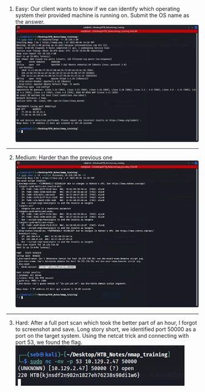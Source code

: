 1. Easy: Our client wants to know if we can identify which operating system their provided machine is running on. Submit the OS name as the answer.
![logo](https://github.com/0xDant3/CyberSecurity-Fundamentals/blob/main/1.%20CPTS/A_Photos/2.%20Reconnaissance%2C%20Enumeration%20%26%20Attack%20Planning/1.%20Nmap_images/Pasted%20image%2020231107104236.png)
-------------------------------------
2. Medium: Harder than the previous one
![logo](https://github.com/0xDant3/CyberSecurity-Fundamentals/blob/main/1.%20CPTS/A_Photos/2.%20Reconnaissance%2C%20Enumeration%20%26%20Attack%20Planning/1.%20Nmap_images/Pasted%20image%2020231107104258.png)
-------------------------------------
3. Hard: After a full port scan which took the better part of an hour, I forgot to screenshot and save. Long story short, we identified port 50000 as a port on the target system. Using the netcat trick and connecting with port 53, we found the flag.  
![logo](https://github.com/0xDant3/CyberSecurity-Fundamentals/blob/main/1.%20CPTS/A_Photos/2.%20Reconnaissance%2C%20Enumeration%20%26%20Attack%20Planning/1.%20Nmap_images/Pasted%20image%2020231107104356.png)
    
